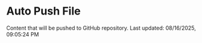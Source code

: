 # Auto Push File

Content that will be pushed to GitHub repository.
Last updated: 08/16/2025, 09:05:24 PM